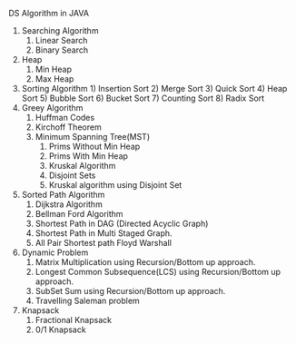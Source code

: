 DS Algorithm in JAVA
1) Searching Algorithm
	1) Linear Search
	2) Binary Search
2) Heap
   	1) Min Heap
	2) Max Heap
3) Sorting Algorithm
    	1) Insertion Sort
	2) Merge Sort
	3) Quick Sort
	4) Heap Sort
	5) Bubble Sort
	6) Bucket Sort
	7) Counting Sort
	8) Radix Sort
4) Greey Algorithm
	1) Huffman Codes
	2) Kirchoff Theorem
	3) Minimum Spanning Tree(MST)
		1) Prims Without Min Heap
		2) Prims With Min Heap
		3) Kruskal Algorithm
		4) Disjoint Sets
		5) Kruskal algorithm using Disjoint Set
5) Sorted Path Algorithm
	1) Dijkstra Algorithm
	2) Bellman Ford Algorithm
	3) Shortest Path in DAG (Directed Acyclic Graph)
	4) Shortest Path in Multi Staged Graph.
	5) All Pair Shortest path Floyd Warshall
6) Dynamic Problem
    1) Matrix Multiplication using Recursion/Bottom up approach.
    2) Longest Common Subsequence(LCS) using Recursion/Bottom up approach.
	3) SubSet Sum using Recursion/Bottom up approach.
	4) Travelling Saleman problem
7) Knapsack
    1) Fractional Knapsack
	2) 0/1 Knapsack
